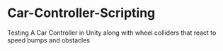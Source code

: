 # Car-Controller-Scripting
Testing A Car Controller in Unity along with wheel colliders that react to speed bumps and obstacles
